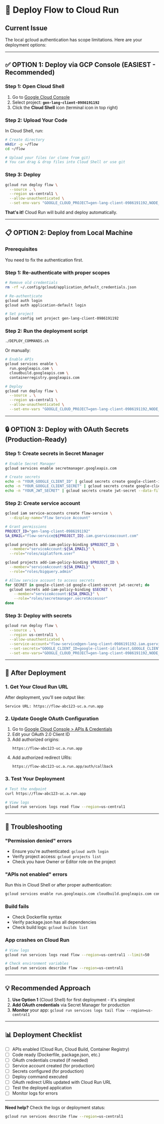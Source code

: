 # 🚀 Deploy Flow to Cloud Run

## Current Issue
The local gcloud authentication has scope limitations. Here are your deployment options:

---

## ✅ **OPTION 1: Deploy via GCP Console** (EASIEST - Recommended)

### Step 1: Open Cloud Shell
1. Go to [Google Cloud Console](https://console.cloud.google.com/)
2. Select project: **`gen-lang-client-0986191192`**
3. Click the **Cloud Shell** icon (terminal icon in top right)

### Step 2: Upload Your Code
In Cloud Shell, run:
```bash
# Create directory
mkdir -p ~/flow
cd ~/flow

# Upload your files (or clone from git)
# You can drag & drop files into Cloud Shell or use git
```

### Step 3: Deploy
```bash
gcloud run deploy flow \
  --source . \
  --region us-central1 \
  --allow-unauthenticated \
  --set-env-vars "GOOGLE_CLOUD_PROJECT=gen-lang-client-0986191192,NODE_ENV=production,VERTEX_AI_LOCATION=us-central1"
```

**That's it!** Cloud Run will build and deploy automatically.

---

## 📋 **OPTION 2: Deploy from Local Machine**

### Prerequisites
You need to fix the authentication first.

### Step 1: Re-authenticate with proper scopes
```bash
# Remove old credentials
rm -rf ~/.config/gcloud/application_default_credentials.json

# Re-authenticate
gcloud auth login
gcloud auth application-default login

# Set project
gcloud config set project gen-lang-client-0986191192
```

### Step 2: Run the deployment script
```bash
./DEPLOY_COMMANDS.sh
```

Or manually:
```bash
# Enable APIs
gcloud services enable \
  run.googleapis.com \
  cloudbuild.googleapis.com \
  containerregistry.googleapis.com

# Deploy
gcloud run deploy flow \
  --source . \
  --region us-central1 \
  --allow-unauthenticated \
  --set-env-vars "GOOGLE_CLOUD_PROJECT=gen-lang-client-0986191192,NODE_ENV=production"
```

---

## 🔒 **OPTION 3: Deploy with OAuth Secrets** (Production-Ready)

### Step 1: Create secrets in Secret Manager
```bash
# Enable Secret Manager
gcloud services enable secretmanager.googleapis.com

# Create secrets
echo -n "YOUR_GOOGLE_CLIENT_ID" | gcloud secrets create google-client-id --data-file=-
echo -n "YOUR_GOOGLE_CLIENT_SECRET" | gcloud secrets create google-client-secret --data-file=-
echo -n "YOUR_JWT_SECRET" | gcloud secrets create jwt-secret --data-file=-
```

### Step 2: Create service account
```bash
gcloud iam service-accounts create flow-service \
  --display-name="Flow Service Account"

# Grant permissions
PROJECT_ID="gen-lang-client-0986191192"
SA_EMAIL="flow-service@${PROJECT_ID}.iam.gserviceaccount.com"

gcloud projects add-iam-policy-binding $PROJECT_ID \
  --member="serviceAccount:${SA_EMAIL}" \
  --role="roles/aiplatform.user"

gcloud projects add-iam-policy-binding $PROJECT_ID \
  --member="serviceAccount:${SA_EMAIL}" \
  --role="roles/bigquery.admin"

# Allow service account to access secrets
for SECRET in google-client-id google-client-secret jwt-secret; do
  gcloud secrets add-iam-policy-binding $SECRET \
    --member="serviceAccount:${SA_EMAIL}" \
    --role="roles/secretmanager.secretAccessor"
done
```

### Step 3: Deploy with secrets
```bash
gcloud run deploy flow \
  --source . \
  --region us-central1 \
  --allow-unauthenticated \
  --service-account="flow-service@gen-lang-client-0986191192.iam.gserviceaccount.com" \
  --set-secrets="GOOGLE_CLIENT_ID=google-client-id:latest,GOOGLE_CLIENT_SECRET=google-client-secret:latest,JWT_SECRET=jwt-secret:latest" \
  --set-env-vars="GOOGLE_CLOUD_PROJECT=gen-lang-client-0986191192,NODE_ENV=production,VERTEX_AI_LOCATION=us-central1"
```

---

## 📝 **After Deployment**

### 1. Get Your Cloud Run URL
After deployment, you'll see output like:
```
Service URL: https://flow-abc123-uc.a.run.app
```

### 2. Update Google OAuth Configuration
1. Go to [Google Cloud Console > APIs & Credentials](https://console.cloud.google.com/apis/credentials)
2. Edit your OAuth 2.0 Client ID
3. Add authorized origins:
   ```
   https://flow-abc123-uc.a.run.app
   ```
4. Add authorized redirect URIs:
   ```
   https://flow-abc123-uc.a.run.app/auth/callback
   ```

### 3. Test Your Deployment
```bash
# Test the endpoint
curl https://flow-abc123-uc.a.run.app

# View logs
gcloud run services logs read flow --region=us-central1
```

---

## 🔧 **Troubleshooting**

### "Permission denied" errors
- Ensure you're authenticated: `gcloud auth login`
- Verify project access: `gcloud projects list`
- Check you have Owner or Editor role on the project

### "APIs not enabled" errors
Run this in Cloud Shell or after proper authentication:
```bash
gcloud services enable run.googleapis.com cloudbuild.googleapis.com containerregistry.googleapis.com
```

### Build fails
- Check Dockerfile syntax
- Verify package.json has all dependencies
- Check build logs: `gcloud builds list`

### App crashes on Cloud Run
```bash
# View logs
gcloud run services logs read flow --region=us-central1 --limit=50

# Check environment variables
gcloud run services describe flow --region=us-central1
```

---

## 💡 **Recommended Approach**

1. **Use Option 1** (Cloud Shell) for first deployment - it's simplest
2. **Add OAuth credentials** via Secret Manager for production
3. **Monitor** your app: `gcloud run services logs tail flow --region=us-central1`

---

## 📊 **Deployment Checklist**

- [ ] APIs enabled (Cloud Run, Cloud Build, Container Registry)
- [ ] Code ready (Dockerfile, package.json, etc.)
- [ ] OAuth credentials created (if needed)
- [ ] Service account created (for production)
- [ ] Secrets configured (for production)
- [ ] Deploy command executed
- [ ] OAuth redirect URIs updated with Cloud Run URL
- [ ] Test the deployed application
- [ ] Monitor logs for errors

---

**Need help?** Check the logs or deployment status:
```bash
gcloud run services describe flow --region=us-central1
```

